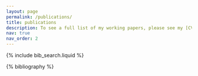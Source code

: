 ```yaml
---
layout: page
permalink: /publications/
title: publications
description: To see a full list of my working papers, please see my [CV](http://www.beidihu.com/assets/pdf/Beidi-Hu-websiteCV-Dec2024.pdf).
nav: true
nav_order: 2
---
```


<!-- _pages/publications.md -->

<!-- Bibsearch Feature -->

{% include bib_search.liquid %}

<div class="publications">

{% bibliography %}

</div>
